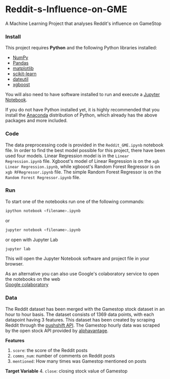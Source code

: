 # Reddit-s-Influence-on-GME
A Machine Learning Project that analyses Reddit's influence on GameStop

### Install

This project requires **Python** and the following Python libraries installed:

- [NumPy](http://www.numpy.org/)
- [Pandas](http://pandas.pydata.org/)
- [matplotlib](http://matplotlib.org/)
- [scikit-learn](http://scikit-learn.org/stable/)
- [dateutil](https://pypi.org/project/python-dateutil/)
- [xgboost](https://pypi.org/project/xgboost/)

You will also need to have software installed to run and execute a [Jupyter Notebook](http://jupyter.org/install.html).

If you do not have Python installed yet, it is highly recommended that you install the [Anaconda](https://www.anaconda.com/download/) distribution of Python, which already has the above packages and more included. 

### Code

The data preprocessing code is provided in the `Reddit_GME.ipynb` notebook file. In order to find the best model possible for this project, there have been used four models. Linear Regression model is in the `Linear Regression.ipynb` file. Xgboost's model of Linear Regression is on the `xgb Linear Regression.ipynb`, while xgboost's Random Forest Regressor is on `xgb RFRegressor.ipynb` file. The simple Random Forest Regressor is on the `Random Forest Regressor.ipynb` file.

### Run

To start one of the notebooks run one of the following commands:

```bash
ipython notebook <filename>.ipynb
```  
or
```bash
jupyter notebook <filename>.ipynb
```
or open with Jupyter Lab
```bash
jupyter lab
```

This will open the Jupyter Notebook software and project file in your browser.

As an alternative you can also use Google's colaboratory service to open the notebooks on the web  
[Google colaboratory](https://colab.research.google.com/?utm_source=scs-index)

### Data
The Reddit dataset has been merged with the Gamestop stock dataset in an hour to hour basis. The dataset consists of 1369 data points, with each datapoint having 3 features. This dataset has been created by scraping Reddit through the [pushshift API](https://pushshift.io/). The Gamestop hourly data was scraped by the open stock API provided by [alphavantage](https://www.alphavantage.co/).

**Features**
1.  `score`: the score of the Reddit posts
2. `comms_num`: number of comments on Reddit posts
3. `mentioned`: How many times was Gamestop mentioned on posts

**Target Variable**
4. `close`: closing stock value of Gamestop